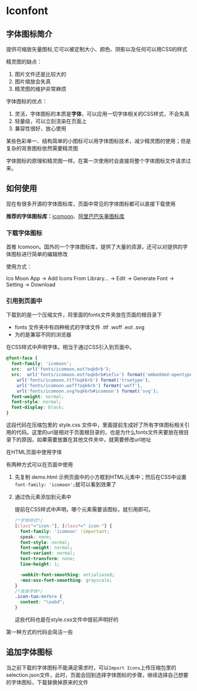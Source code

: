# Iconfont

## 字体图标简介

提供可缩放矢量图标,它可以被定制大小、颜色、阴影以及任何可以用CSS的样式 

精灵图的缺点：

1. 图片文件还是比较大的
2. 图片缩放会失真
3. 精灵图的维护非常麻烦

字体图标的优点：

1. 灵活，字体图标的本质是**字体**，可以应用一切字体相关的CSS样式，不会失真
2. 轻量级，可以立刻渲染在页面上
3. 兼容性很好，放心使用

某些色彩单一、结构简单的小图标可以用字体图标技术，减少精灵图的使用；但是复杂的背景图标依然需要精灵图

字体图标的原理和精灵图一样。在第一次使用时会直接将整个字体图标文件请求过来。

## 如何使用

现在有很多开源的字体图标库，页面中常见的字体图标都可以直接下载使用

**推荐的字体图标库：**[icomoon]( https://icomoon.io/ )、[阿里巴巴矢量图标库](https://www.iconfont.cn/)

### 下载字体图标

首推 Icomoon。国外的一个字体图标库，提供了大量的资源，还可以对提供的字体图标进行简单的编辑修改

使用方式：

Ico Moon App -> Add Icons From Library... -> Edit -> Generate Font -> Setting -> Download

### 引用到页面中

下载到的是一个压缩文件，将里面的fonts文件夹放在页面的根目录下

- fonts 文件夹中有四种格式的字体文件 .ttf .woff .eot .svg
- 为的是兼容不同的浏览器

在CSS样式中声明字体。相当于通过CSS引入到页面中。

```css
@font-face {
  font-family: 'icomoon';
  src:  url('fonts/icomoon.eot?oqk6rb');
  src:  url('fonts/icomoon.eot?oqk6rb#iefix') format('embedded-opentype'),
    url('fonts/icomoon.ttf?oqk6rb') format('truetype'),
    url('fonts/icomoon.woff?oqk6rb') format('woff'),
    url('fonts/icomoon.svg?oqk6rb#icomoon') format('svg');
  font-weight: normal;
  font-style: normal;
  font-display: block;
}
```

这段代码在压缩包里的 style.css 文件中，里面提前生成好了所有字体图标相关引用的代码。这里的url是相对于页面根目录的，也是为什么fonts文件夹要放在根目录下的原因，如果需要放置在其他文件夹中，就需要修改url地址

在HTML页面中使用字体

有两种方式可以在页面中使用

1. 先复制 demo.html 示例页面中的小方框到HTML元素中；然后在CSS中设置`font-family: 'icomoon';`就可以看到效果了

2. 通过伪元素添加到元素中

   提前在CSS样式中声明，哪个元素需要该图标，就引用即可。

   ```css
   /*字体样式*/
   [class^="icon-"], [class*=" icon-"] {
     font-family: 'icomoon' !important;
     speak: none;
     font-style: normal;
     font-weight: normal;
     font-variant: normal;
     text-transform: none;
     line-height: 1;
   
     -webkit-font-smoothing: antialiased;
     -moz-osx-font-smoothing: grayscale;
   }
   /*具体字体*/
   .icon-tux:before {
     content: "\eabd";
   }
   ```

   这些代码也是在style.css文件中提前声明好的

第一种方式的代码会简洁一些

## 追加字体图标

当之前下载的字体图标不能满足需求时，可以`Import Icons`上传压缩包里的selection.json文件，此时，页面会回到选择字体图标的步骤，继续选择自己想要的字体图标，下载替换掉原来的文件
